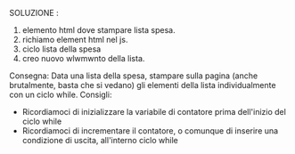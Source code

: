 
SOLUZIONE :
1. elemento html dove stampare lista spesa.
2. richiamo element html nel js.
3. ciclo lista della spesa
4. creo nuovo wlwmwnto della lista.
  









Consegna:
Data una lista della spesa, stampare sulla pagina (anche brutalmente, basta che si vedano) gli elementi della lista individualmente con un ciclo while.
Consigli:
- Ricordiamoci di inizializzare la variabile di contatore prima dell'inizio del ciclo while
- Ricordiamoci di incrementare il contatore, o comunque di inserire una condizione di uscita, all'interno ciclo while